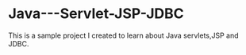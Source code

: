 # Java---Servlet-JSP-JDBC
This is a sample project I created to learn about Java servlets,JSP and JDBC. 
